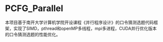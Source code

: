 # PCFG_Parallel
本项目基于南开大学计算机学院开设课程《并行程序设计》的口令猜测选题代码框架，实现了SIMD，pthread和openMP多线程，mpi多进程，CUDA并行优化版本的口令猜测选题的性能优化。
